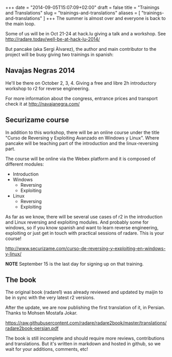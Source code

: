 +++
date = "2014-09-05T15:07:09+02:00"
draft = false
title = "Trainings and Translations"
slug = "trainings-and-translations"
aliases = [
	"trainings-and-translations"
]
+++
The summer is almost over and everyone is back to the main loop.

Some of us will be in Oct 21-24 at hack.lu giving a talk and a workshop. See http://radare.today/well-be-at-hack-lu-2014/

But pancake (aka Sergi Àlvarez), the author and main contributor to the project will be busy giving two trainings in spanish:


Navajas Negras 2014
--------------
He'll be there on October 2, 3, 4. Giving a free and libre 2h introductory workshop to r2 for reverse engineering.

For more information about the congress, entrance prices and transport check it at http://navajanegra.com/

Securizame course
----------
In addition to this workshop, there will be an online course under the title "Curso de Reversing y Exploiting Avanzado en Windows y Linux". Where pancake will be teaching part of the introduction and the linux-reversing part.

The course will be online via the Webex platform and it is composed of different modules:

* Introduction
* Windows
  * Reversing
  * Exploiting
* Linux
  * Reversing
  * Exploiting
  
As far as we know, there will be several use cases of r2 in the introduction and Linux reversing and exploiting modules. And probably some for windows, so if you know spanish and want to learn reverse engineering, exploiting or just get in touch with practical sessions of radare. This is your course!

http://www.securizame.com/curso-de-reversing-y-exploiting-en-windows-y-linux/

**NOTE** September 15 is the last day for signing up on that training.

The book
------
The original book (radare1) was already reviewed and updated by maijin to be in sync with the very latest r2 versions.

After the update, we are now publishing the first translation of it, in Persian. Thanks to Mohsen Mostafa Jokar.

https://raw.githubusercontent.com/radare/radare2book/master/translations/radare2book-persian.pdf

The book is still incomplete and should require more reviews, contributions and translations. But it's written in markdown and hosted in github, so we wait for your additions, comments, etc!
